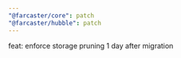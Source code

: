 ```yaml
---
"@farcaster/core": patch
"@farcaster/hubble": patch
---
```


feat: enforce storage pruning 1 day after migration
